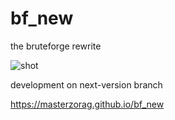 # bf_new
the bruteforge rewrite

![shot](https://cloud.githubusercontent.com/assets/8250079/20905459/2829b03e-bb44-11e6-9867-bb87cdc19c01.png)

development on next-version branch

https://masterzorag.github.io/bf_new
